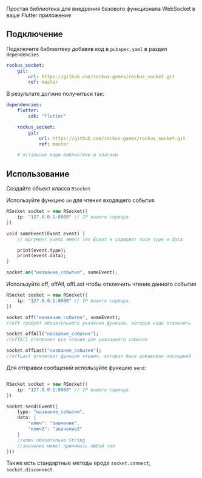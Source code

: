 <!--
This README describes the package. If you publish this package to pub.dev,
this README's contents appear on the landing page for your package.

For information about how to write a good package README, see the guide for
[writing package pages](https://dart.dev/guides/libraries/writing-package-pages).

For general information about developing packages, see the Dart guide for
[creating packages](https://dart.dev/guides/libraries/create-library-packages)
and the Flutter guide for
[developing packages and plugins](https://flutter.dev/developing-packages).
-->

Простая библиотека для внедрения базового функционала WebSocket в ваше Flutter приложение

## Подключение

Подключите библиотеку добавив код в `pubspec.yaml` в раздел `dependencies`

```yaml
rockus_socket:
    git:
        url: https://github.com/rockus-games/rockus_socket.git
        ref: master
```

В результате должно получиться так:

```yaml
dependencies:
    flutter:
        sdk: "flutter"

    rockus_socket:
        git:
            url: https://github.com/rockus-games/rockus_socket.git
            ref: master

    # остальные ваши библиотеки и плагины
```

## Использование

Создайте объект класса `RSocket`

Используйте функцию `on` для чтения входящего события

```dart
RSocket socket = new RSocket({
    ip: "127.0.0.1:8080" // IP вашего сервера
})

void someEvent(Event event) {
    // Аргумент event имеет тип Event и содержит поля type и data

    print(event.type);
    print(event.data);
}

socket.on("название_события", someEvent);
```

Используйте off, offAll, offLast чтобы отключить чтение данного события

```dart
RSocket socket = new RSocket({
    ip: "127.0.0.1:8080" // IP вашего сервера
})

socket.off("название_события", someEvent);
//off требует обязательного указания функции, которую надо отключить

socket.offAll("название_события");
//offAll отключает все чтения для указанного события

socket.offLast("название_события");
//offLast отключает функцию чтения, которая была добавлена последней
```

Для отправки сообщений используйте функцию `send`:

```dart

RSocket socket = new RSocket({
    ip: "127.0.0.1:8080" // IP вашего сервера
})

socket.send(Event({
    type: "название_события",
    data: {
        "ключ": "значение",
        "ключ2": "значение2"
    }
    //ключ обязательно String
    //значение может принимать любой тип
}))
```

Также есть стандартные методы вроде `socket.connect`, `socket.disconnect`.
